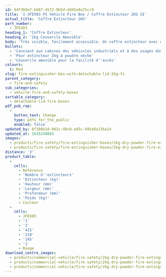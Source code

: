 ```yaml
---
id: 64f369a7-b687-4572-9b5d-dd45a0a75cc9
title: '1-JFEX03 FS Vehicle Fire Box / Coffre Extincteur 2KG SI'
actual_title: 'Coffre Extincteur 2KG'
part_number:
  - JFEX03
heading_1: 'Coffre Extincteur'
heading_2: '2kg Couvercle Amovible'
body: 'Très visible, facilement accessible. Un coffre extincteur avec couvercle amovible pour les extincteurs 2kg à poudre sèche.'
bullets:
  - 'Convient aux cabines des véhicules industriels et à des usages domestiques'
  - 'Pour extincteur 2kg à poudre sèche'
  - 'Couvercle amovible pour la facilité d''accès'
colours:
  1: Red
slug: fire-extinguisher-box-with-detachable-lid-2kg-fs
parent_category:
  - fire-and-safety
sub_categories:
  - vehicle-fire-and-safety-boxes
sortable_category:
  - detachable-lid-fire-boxes
pdf_pub_rep:
  -
    button_text: Change
    type: pdfs_for_the_public
    enabled: false
updated_by: 6f380b3d-901c-48c0-ad5c-495e8a13ba14
updated_at: 1635248083
images:
  - products/fire-safety/fire-extinguisher-boxes/2kg-dry-powder-fire-extinguisher-box/images-lr/Product_Image_776x776_(518x518_focus_area)-JFEX03_01.jpg
  - products/fire-safety/fire-extinguisher-boxes/2kg-dry-powder-fire-extinguisher-box/images-lr/Product_Image_776x776_(518x518_focus_area)-JFEX03_02.jpg
distance: '3'
product_table:
  -
    cells:
      - Référence
      - 'Nombre d''extincteurs'
      - 'Extincteur (kg)'
      - 'Hauteur (mm)'
      - 'Largeur (mm)'
      - 'Profondeur (mm)'
      - 'Poids (kg)'
      - Couleur
  -
    cells:
      - JFEX03
      - '1'
      - '2'
      - '415'
      - '210'
      - '145'
      - '1'
      - Rouge
download_centre_images:
  - products/commercial-vehicle/fire-safety/2kg-dry-powder-fire-extinguisher-box/images-hr/JFEX03_001.jpg
  - products/commercial-vehicle/fire-safety/2kg-dry-powder-fire-extinguisher-box/images-hr/JFEX03_002.jpg
  - products/commercial-vehicle/fire-safety/2kg-dry-powder-fire-extinguisher-box/images-hr/JFEX03_003.jpg
---
```

